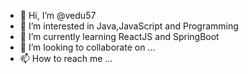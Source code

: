 - 👋 Hi, I’m @vedu57
- 👀 I’m interested in Java,JavaScript and Programming
- 🌱 I’m currently learning ReactJS and SpringBoot
- 💞️ I’m looking to collaborate on ...
- 📫 How to reach me ...

<!---
vedu57/vedu57 is a ✨ special ✨ repository because its `README.md` (this file) appears on your GitHub profile.
You can click the Preview link to take a look at your changes.
--->
